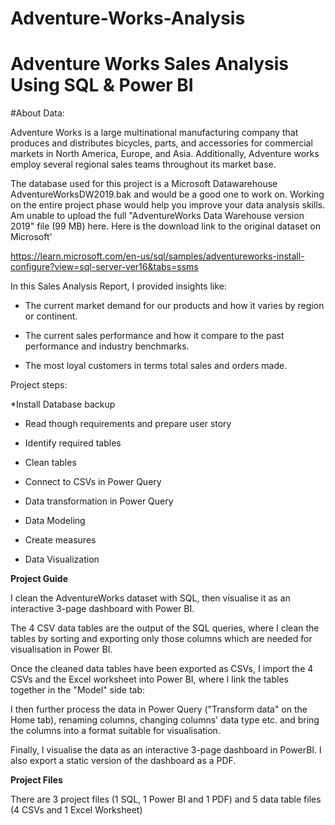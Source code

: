 # Adventure-Works-Analysis
# Adventure Works Sales Analysis Using SQL & Power BI

#About Data:

Adventure Works is a large multinational manufacturing company that produces and distributes bicycles, parts, and accessories for commercial markets in North America, Europe, and Asia. Additionally, Adventure works employ several regional sales teams throughout its market base.

The database used for this project is a Microsoft Datawarehouse AdventureWorksDW2019.bak and would be a good one to work on. Working on the entire project phase would help you improve your data analysis skills. Am unable to upload the full "AdventureWorks Data Warehouse version 2019" file (99 MB) here. Here is the download link to the original dataset on Microsoft' 


https://learn.microsoft.com/en-us/sql/samples/adventureworks-install-configure?view=sql-server-ver16&tabs=ssms




In this Sales Analysis Report, I provided insights like:

* The current market demand for our products and how it varies by region or continent.

* The current sales performance and how  it compare to the past performance and industry benchmarks.

* The most loyal customers in terms total sales and orders made.


Project steps:

*Install Database backup

* Read though requirements and prepare user story

* Identify required tables

* Clean tables 

* Connect to CSVs in Power Query

* Data transformation in Power Query

* Data Modeling

* Create measures

* Data Visualization




**Project Guide**

I clean the AdventureWorks dataset with SQL, then visualise it as an interactive 3-page dashboard with Power BI.

The 4 CSV data tables are the output of the SQL queries, where I clean the tables by sorting and exporting only those columns which are needed for visualisation in Power BI. 

Once the cleaned data tables have been exported as CSVs, I import the 4 CSVs and the Excel worksheet into Power BI, where I link the tables together in the "Model" side tab:

I then further process the data in Power Query ("Transform data" on the Home tab), renaming columns, changing columns' data type etc. and bring the columns into a format suitable for visualisation.

Finally, I visualise the data as an interactive 3-page dashboard in PowerBI. I also export a static version of the dashboard as a PDF.


**Project Files**

There are 3 project files (1 SQL, 1 Power BI and 1 PDF) and 5 data table files (4 CSVs and 1 Excel Worksheet)




